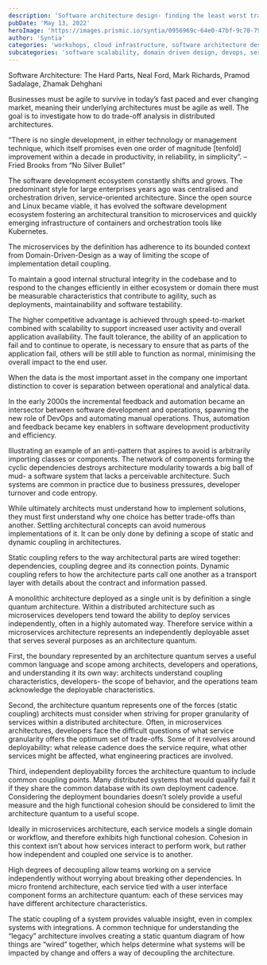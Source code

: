 ```yaml
---
description: 'Software architecture design- finding the least worst trade-offs'
pubDate: 'May 13, 2022'
heroImage: 'https://images.prismic.io/syntia/0956969c-64e0-47bf-9c70-7900606555fe_sustain-ops.png?auto=compress,format'
author: 'Syntia'
categories: 'workshops, cloud infrastructure, software architecture design'
subcategories: 'software scalability, domain driven design, devops, service distribution'
---
```


Software Architecture: The Hard Parts, Neal Ford, Mark Richards, Pramod Sadalage, Zhamak Dehghani

Businesses must be agile to survive in today’s fast paced and ever changing market, meaning their underlying architectures must be agile as well. The goal is to investigate how to do trade-off analysis in distributed architectures.

“There is no single development, in either technology or management technique, which itself promises even one order of magnitude \[tenfold\] improvement within a decade in productivity, in reliability, in simplicity”. – Fried Brooks from “No Silver Bullet”

The software development ecosystem constantly shifts and grows. The predominant style for large enterprises years ago was centralised and orchestration driven, service-oriented architecture. Since the open source and Linux became viable, it has evolved the software development ecosystem fostering an architectural transition to microservices and quickly emerging infrastructure of containers and orchestration tools like Kubernetes.

The microservices by the definition has adherence to its bounded context from Domain-Driven-Design as a way of limiting the scope of implementation detail coupling.

To maintain a good internal structural integrity in the codebase and to respond to the changes efficiently in either ecosystem or domain there must be measurable characteristics that contribute to agility, such as deployments, maintainability and software testability.

The higher competitive advantage is achieved through speed-to-market combined with scalability to support increased user activity and overall application availability. The fault tolerance, the ability of an application to fail and to continue to operate, is necessary to ensure that as parts of the application fail, others will be still able to function as normal, minimising the overall impact to the end user.

When the data is the most important asset in the company one important distinction to cover is separation between operational and analytical data.

In the early 2000s the incremental feedback and automation became an intersector between software development and operations, spawning the new role of DevOps and automating manual operations. Thus, automation and feedback became key enablers in software development productivity and efficiency.

Illustrating an example of an anti-pattern that aspires to avoid is arbitrarily importing classes or components. The network of components forming the cyclic dependencies destroys architecture modularity towards a big ball of mud- a software system that lacks a perceivable architecture. Such systems are common in practice due to business pressures, developer turnover and code entropy.

While ultimately architects must understand how to implement solutions, they must first understand why one choice has better trade-offs than another. Settling architectural concepts can avoid numerous implementations of it. It can be only done by defining a scope of static and dynamic coupling in architectures.

Static coupling refers to the way architectural parts are wired together: dependencies, coupling degree and its connection points. Dynamic coupling refers to how the architecture parts call one another as a transport layer with details about the contract and information passed.

A monolithic architecture deployed as a single unit is by definition a single quantum architecture. Within a distributed architecture such as microservices developers tend toward the ability to deploy services independently, often in a highly automated way. Therefore service within a microservices architecture represents an independently deployable asset that serves several purposes as an architecture quantum.

First, the boundary represented by an architecture quantum serves a useful common language and scope among architects, developers and operations, and understanding it its own way: architects understand coupling characteristics, developers- the scope of behavior, and the operations team acknowledge the deployable characteristics.

Second, the architecture quantum represents one of the forces (static coupling) architects must consider when striving for proper granularity of services within a distributed architecture. Often, in microservices architectures, developers face the difficult questions of what service granularity offers the optimum set of trade-offs. Some of it revolves around deployability: what release cadence does the service require, what other services might be affected, what engineering practices are involved.

Third, independent deployability forces the architecture quantum to include common coupling points. Many distributed systems that would qualify fail it if they share the common database with its own deployment cadence. Considering the deployment boundaries doesn’t solely provide a useful measure and the high functional cohesion should be considered to limit the architecture quantum to a useful scope.

Ideally in microservices architecture, each service models a single domain or workflow, and therefore exhibits high functional cohesion. Cohesion in this context isn’t about how services interact to perform work, but rather how independent and coupled one service is to another.

High degrees of decoupling allow teams working on a service independently without worrying about breaking other dependencies. In micro frontend architecture, each service tied with a user interface component forms an architecture quantum: each of these services may have different architecture characteristics.

The static coupling of a system provides valuable insight, even in complex systems with integrations. A common technique for understanding the “legacy” architecture involves creating a static quantum diagram of how things are “wired” together, which helps determine what systems will be impacted by change and offers a way of decoupling the architecture.